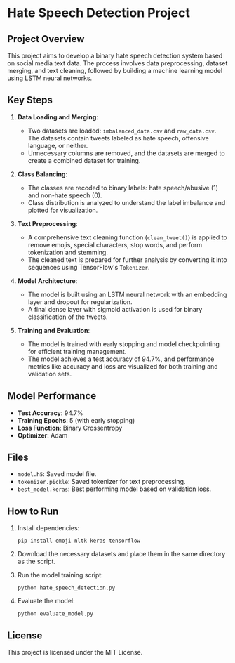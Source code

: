 
# Hate Speech Detection Project

## Project Overview

This project aims to develop a binary hate speech detection system based on social media text data. The process involves data preprocessing, dataset merging, and text cleaning, followed by building a machine learning model using LSTM neural networks.

## Key Steps

1. **Data Loading and Merging**:
   - Two datasets are loaded: `imbalanced_data.csv` and `raw_data.csv`. The datasets contain tweets labeled as hate speech, offensive language, or neither.
   - Unnecessary columns are removed, and the datasets are merged to create a combined dataset for training.

2. **Class Balancing**:
   - The classes are recoded to binary labels: hate speech/abusive (1) and non-hate speech (0).
   - Class distribution is analyzed to understand the label imbalance and plotted for visualization.

3. **Text Preprocessing**:
   - A comprehensive text cleaning function (`clean_tweet()`) is applied to remove emojis, special characters, stop words, and perform tokenization and stemming.
   - The cleaned text is prepared for further analysis by converting it into sequences using TensorFlow's `Tokenizer`.

4. **Model Architecture**:
   - The model is built using an LSTM neural network with an embedding layer and dropout for regularization.
   - A final dense layer with sigmoid activation is used for binary classification of the tweets.

5. **Training and Evaluation**:
   - The model is trained with early stopping and model checkpointing for efficient training management.
   - The model achieves a test accuracy of 94.7%, and performance metrics like accuracy and loss are visualized for both training and validation sets.

## Model Performance

- **Test Accuracy**: 94.7%
- **Training Epochs**: 5 (with early stopping)
- **Loss Function**: Binary Crossentropy
- **Optimizer**: Adam

## Files

- `model.h5`: Saved model file.
- `tokenizer.pickle`: Saved tokenizer for text preprocessing.
- `best_model.keras`: Best performing model based on validation loss.

## How to Run

1. Install dependencies:
   ```
   pip install emoji nltk keras tensorflow
   ```

2. Download the necessary datasets and place them in the same directory as the script.

3. Run the model training script:
   ```
   python hate_speech_detection.py
   ```

4. Evaluate the model:
   ```
   python evaluate_model.py
   ```

## License

This project is licensed under the MIT License.
